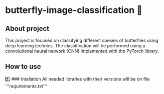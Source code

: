 # butterfly-image-classification :butterfly:
## About project
This project is focused on classifying different spesies of butterflies using deep learning technics. The classification will be performed using a convolutional neural network (CNN) implemented with the PyTorch library.
## How to use
:one: ### Intallation
All needed libraries with their versions will be on file '''requirements.txt'''

